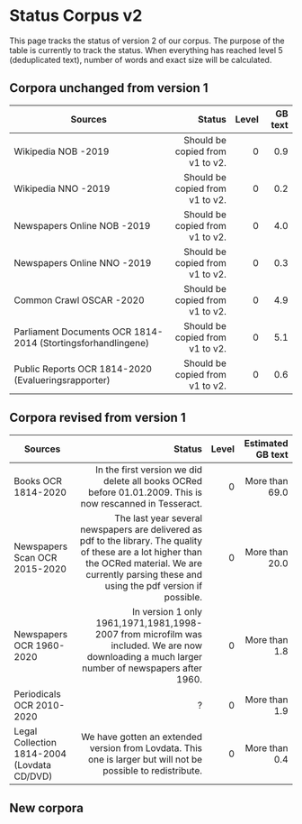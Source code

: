 # Status Corpus v2
This page tracks the status of version 2 of our corpus. The purpose of the table is currently to track the status. When everything has reached level 5 (deduplicated text), number of words and exact size will be calculated.


## Corpora unchanged from version 1
| Sources  |   Status | Level | GB text |
| -------- |   -----:|   -----:| -----:|
| Wikipedia NOB -2019  | Should be copied from v1 to v2.| 0| 0.9 |
| Wikipedia NNO -2019 | Should be copied from v1 to v2. | 0 | 0.2 |
| Newspapers Online NOB -2019 | Should be copied from v1 to v2.| 0 | 4.0 |
| Newspapers Online NNO -2019 |  Should be copied from v1 to v2.| 0 | 0.3 |
| Common Crawl OSCAR -2020 |  Should be copied from v1 to v2. | 0 | 4.9 |
| Parliament Documents OCR 1814-2014 (Stortingsforhandlingene)  |  Should be copied from v1 to v2. | 0 | 5.1 |
| Public Reports OCR 1814-2020 (Evalueringsrapporter) |  Should be copied from v1 to v2. |0 | 0.6 |



## Corpora revised from version 1
| Sources  |   Status | Level | Estimated GB text |
| -------- |   -----:|   -----:| -----:|
| Books OCR 1814-2020| In the first version we did delete all books OCRed before 01.01.2009. This is now rescanned in Tesseract.  | 0| More than 69.0 |
| Newspapers Scan OCR 2015-2020| The last year several newspapers are delivered as pdf to the library. The quality of these are a lot higher than the OCRed material. We are currently parsing these and using the pdf version if possible.| 0 | More than 20.0 |
| Newspapers OCR 1960-2020|  In version 1 only 1961,1971,1981,1998-2007 from microfilm was included. We are now downloading a much larger number of newspapers after 1960.| 0| More than 1.8 |
| Periodicals OCR 2010-2020 |  ?|0 | More than 1.9 |
| Legal Collection 1814-2004 (Lovdata CD/DVD) |  We have gotten an extended version from Lovdata. This one is larger but will not be possible to redistribute. | 0| More than 0.4|


## New corpora
